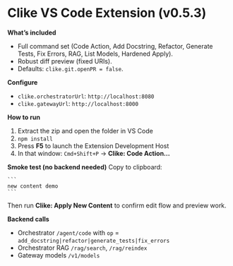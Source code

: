 
# Clike VS Code Extension (v0.5.3)

**What’s included**
- Full command set (Code Action, Add Docstring, Refactor, Generate Tests, Fix Errors, RAG, List Models, Hardened Apply).
- Robust diff preview (fixed URIs).
- Defaults: `clike.git.openPR = false`.

**Configure**
- `clike.orchestratorUrl`: `http://localhost:8080`
- `clike.gatewayUrl`: `http://localhost:8000`

**How to run**
1. Extract the zip and open the folder in VS Code
2. `npm install`
3. Press **F5** to launch the Extension Development Host
4. In that window: `Cmd+Shift+P` → **Clike: Code Action…**

**Smoke test (no backend needed)**
Copy to clipboard:
````
```
new content demo
```
````
Then run **Clike: Apply New Content** to confirm edit flow and preview work.

**Backend calls**
- Orchestrator `/agent/code` with `op` = `add_docstring|refactor|generate_tests|fix_errors`
- Orchestrator RAG `/rag/search`, `/rag/reindex`
- Gateway models `/v1/models`
